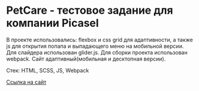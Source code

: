 # PetCare - тестовое задание для компании Picasel

В проекте использовались: flexbox и css grid для адаптивности, а также js для открытия попапа и выпадающего меню на мобильной версии. Для слайдера использован glider.js. Для сборки проекта использован webpack. Сайт адаптивный(мобильная и десктопная версии).

Стек: HTML, SCSS, JS, Webpack

[Ссылка на сайт](petcare-kmaulitova.netlify.app)
